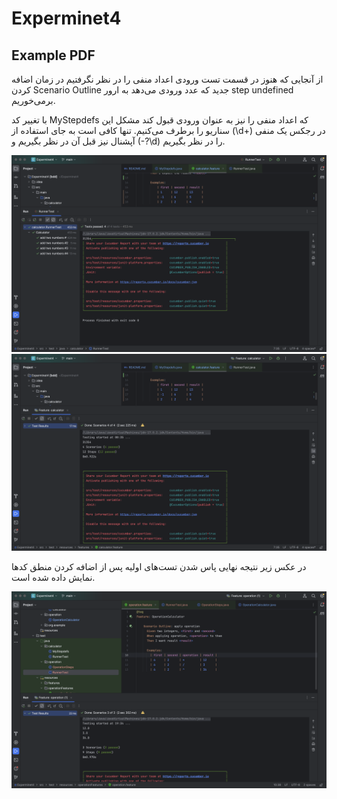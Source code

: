 # Experminet4

## Example PDF

از آنجایی که هنوز در قسمت تست ورودی اعداد منفی را در نظر نگرفتیم در زمان اضافه کردن Scenario Outline جدید که عدد ورودی می‌دهد به ارور step undefined برمی‌خوریم.

با تغییر کد MyStepdefs که اعداد منفی را نیز به عنوان ورودی قبول کند مشکل این سناریو‌ را برطرف می‌کنیم. تنها کافی است به جای استفاده از (\d+) در رجکس یک منفی آپشنال نیز قبل آن در نظر بگیریم و (-?\d) را در نظر بگیریم.

![img.png](screenshots/Result1.png)
![img.png](screenshots/Result2.png)

در عکس زیر نتیجه نهایی پاس شدن تست‌های اولیه پس از اضافه کردن منطق کد‌ها نمایش داده شده است.

![img.png](screenshots/Result3.png)
